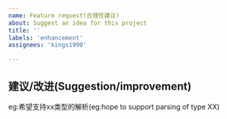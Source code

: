 ```yaml
---
name: Feature request(合理性建议)
about: Suggest an idea for this project
title: ''
labels: 'enhancement'
assignees: 'kings1990'

---
```


## 建议/改进(Suggestion/improvement)
eg:希望支持xx类型的解析(eg:hope to support parsing of type XX)
